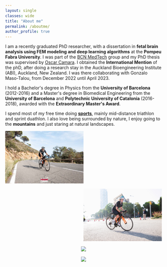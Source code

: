 ```yaml
---
layout: single
classes: wide
title: "About me"
permalink: /aboutme/
author_profile: true
---
```

I am a recently graduated PhD researcher, with a dissertation in **fetal brain analysis using FEM modeling and deep learning algorithms** at the **Pompeu Fabra University**. I was part of the [BCN MedTech](https://www.upf.edu/web/bcn-medtech/) group and my PhD thesis was supervised by [Oscar Camara](https://www.upf.edu/web/etic/faculty/-/asset_publisher/vto8LcELdA46/content/camara-rey-oscar/maximized). I obtained the **International Mention** of the phD, after doing a research stay in the Auckland Bioengineering Institute (ABI), Auckland, New Zealand. I was there collaborating with Gonzalo Maso-Talou, from December 2022 until April 2023.

I hold a Bachelor's degree in Physics from the **University of Barcelona** (2012-2016) and a Master's degree in Biomedical Engineering from the **University of Barcelona** and **Polytechnic University of Catalonia** (2016-2018), awarded with the **Extraordinary Master's Award**. 

I spend most of my free time doing **[sports](https://www.strava.com/athletes/25797820)**, mainly mid-distance triathlon and sprint duathlon. I also love being surrounded by nature, I enjoy going to the **mountains** and just staring at natural landscapes. 

<p align="left"><img width="50%" src="../images/sport1_mireia.jpg"  /> <p align="right"><img width="50%" src="../images/sport2_mireia.jpg"  /></p>
<p align="center"><img width="50%" src="../images/sport3_mireia.jpg"  /></p>
<p align="center"><img width="50%" src="../images/sport4_mireia.jpg"  /></p>
